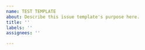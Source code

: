 ```yaml
---
name: TEST TEMPLATE
about: Describe this issue template's purpose here.
title: ''
labels: ''
assignees: ''

---
```



